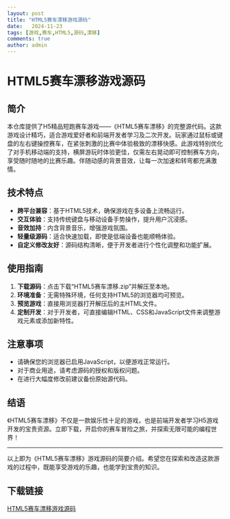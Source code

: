 ```yaml
---
layout: post
title: "HTML5赛车漂移游戏源码"
date:   2024-11-23
tags: [游戏,赛车,HTML5,源码,漂移]
comments: true
author: admin
---
```

# HTML5赛车漂移游戏源码

## 简介
本仓库提供了H5精品短跑赛车游戏——《HTML5赛车漂移》的完整源代码。这款游戏设计精巧，适合游戏爱好者和前端开发者学习及二次开发。玩家通过鼠标或键盘的左右键操控赛车，在紧张刺激的比赛中体验极致的漂移快感。此游戏特别优化了对手机移动端的支持，横屏游玩时体验更佳，仅需左右晃动即可控制赛车方向，享受随时随地的比赛乐趣。伴随动感的背景音效，让每一次加速和转弯都充满激情。

## 技术特点
- **跨平台兼容**：基于HTML5技术，确保游戏在多设备上流畅运行。
- **交互体验**：支持传统键盘与移动设备手势操作，提升用户沉浸感。
- **音效加持**：内含背景音乐，增强游戏氛围。
- **轻量级源码**：适合快速加载，即使是低端设备也能顺畅体验。
- **自定义修改友好**：源码结构清晰，便于开发者进行个性化调整和功能扩展。

## 使用指南
1. **下载源码**：点击下载“HTML5赛车漂移.zip”并解压至本地。
2. **环境准备**：无需特殊环境，任何支持HTML5的浏览器均可预览。
3. **预览游戏**：直接用浏览器打开解压后的主HTML文件。
4. **定制开发**：对于开发者，可直接编辑HTML、CSS和JavaScript文件来调整游戏元素或添加新特性。

## 注意事项
- 请确保您的浏览器已启用JavaScript，以便游戏正常运行。
- 对于商业用途，请考虑源码的授权和版权问题。
- 在进行大幅度修改前建议备份原始源代码。

## 结语
《HTML5赛车漂移》不仅是一款娱乐性十足的游戏，也是前端开发者学习H5游戏开发的宝贵资源。立即下载，开启你的赛车冒险之旅，并探索无限可能的编程世界！

---

以上即为《HTML5赛车漂移》游戏源码的简要介绍。希望您在探索和改造这款游戏的过程中，既能享受游戏的乐趣，也能学到宝贵的知识。

## 下载链接

[HTML5赛车漂移游戏源码](https://pan.quark.cn/s/846b2fa3cd78)